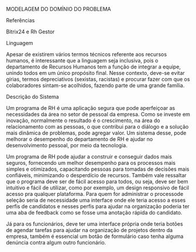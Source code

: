 MODELAGEM DO DOMÍNIO DO PROBLEMA

Referências

Bitrix24 e Rh Gestor

Linguagem

Apesar de existirem vários termos técnicos referente aos recursos humanos, é interessante que a linguagem seja inclusiva, pois o departamento de Recursos Humanos tem a função de integrar a equipe, unindo todos em um único propósito final. Nesse contexto, deve-se evitar gírias, termos depreciativos (sexistas, racistas) e procurar fazer com que os colaboradores sintam-se acolhidos, fazendo parte de uma grande família.

Descrição do Sistema

Um programa de RH é uma aplicação segura que pode aperfeiçoar as necessidades da área no setor de pessoal da empresa. Como se investe em inovação, normalmente o resultado é o crescimento, na área do relacionamento com as pessoas, o que contribui para o diálogo e a solução mais dinâmica de problemas, pode agregar valor. Um sistema desse, pode melhorar o desempenho do departamento de RH e ajudar no desenvolvimento pessoal, por meio da tecnologia.

Um programa de RH pode ajudar a construir e conseguir dados mais seguros, fornecendo um melhor desempenho para os processos mais simples e otimizados, capacitando pessoas para tomadas de decisões mais confiáveis, minimizando o desperdício de recursos. Também vale ressaltar que o programa deve ser de fácil acesso para todos, ou seja, deve ser bem intuitivo e fácil de utilizar, como por exemplo, um design responsivo de fácil acesso pra qualquer plataforma. Para quem for administrar o processode seleção seria de necessidade uma interface onde ele teria acesso a esses perfis de candidatos e nesses perfis para ajudar na organização poderia ter uma aba de feedback como se fosse uma anotação rápida do candidato.

Já para os funcionários, deve ter uma interface própria onde teria botões de agendar tarefas para ajudar na organização de projetos dentro da empresa, também é essencial um botão de formulário caso tenha alguma denúncia contra algum outro funcionário.
